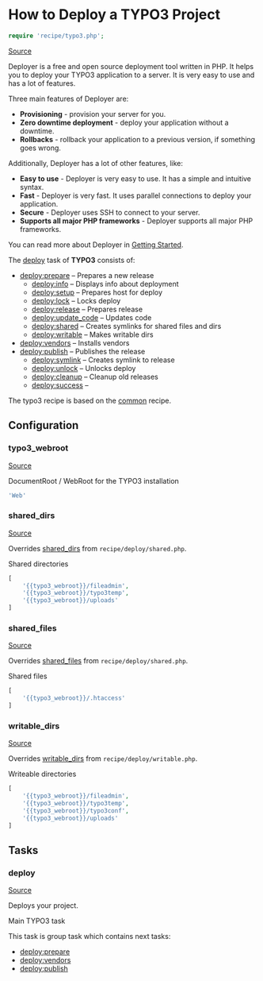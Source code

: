 <!-- DO NOT EDIT THIS FILE! -->
<!-- Instead edit recipe/typo3.php -->
<!-- Then run bin/docgen -->

# How to Deploy a TYPO3 Project

```php
require 'recipe/typo3.php';
```

[Source](/recipe/typo3.php)

Deployer is a free and open source deployment tool written in PHP. 
It helps you to deploy your TYPO3 application to a server. 
It is very easy to use and has a lot of features. 

Three main features of Deployer are:
- **Provisioning** - provision your server for you.
- **Zero downtime deployment** - deploy your application without a downtime.
- **Rollbacks** - rollback your application to a previous version, if something goes wrong.

Additionally, Deployer has a lot of other features, like:
- **Easy to use** - Deployer is very easy to use. It has a simple and intuitive syntax.
- **Fast** - Deployer is very fast. It uses parallel connections to deploy your application.
- **Secure** - Deployer uses SSH to connect to your server.
- **Supports all major PHP frameworks** - Deployer supports all major PHP frameworks.

You can read more about Deployer in [Getting Started](/docs/getting-started.md).

The [deploy](#deploy) task of **TYPO3** consists of:
* [deploy:prepare](/docs/recipe/common.md#deployprepare) – Prepares a new release
  * [deploy:info](/docs/recipe/deploy/info.md#deployinfo) – Displays info about deployment
  * [deploy:setup](/docs/recipe/deploy/setup.md#deploysetup) – Prepares host for deploy
  * [deploy:lock](/docs/recipe/deploy/lock.md#deploylock) – Locks deploy
  * [deploy:release](/docs/recipe/deploy/release.md#deployrelease) – Prepares release
  * [deploy:update_code](/docs/recipe/deploy/update_code.md#deployupdate_code) – Updates code
  * [deploy:shared](/docs/recipe/deploy/shared.md#deployshared) – Creates symlinks for shared files and dirs
  * [deploy:writable](/docs/recipe/deploy/writable.md#deploywritable) – Makes writable dirs
* [deploy:vendors](/docs/recipe/deploy/vendors.md#deployvendors) – Installs vendors
* [deploy:publish](/docs/recipe/common.md#deploypublish) – Publishes the release
  * [deploy:symlink](/docs/recipe/deploy/symlink.md#deploysymlink) – Creates symlink to release
  * [deploy:unlock](/docs/recipe/deploy/lock.md#deployunlock) – Unlocks deploy
  * [deploy:cleanup](/docs/recipe/deploy/cleanup.md#deploycleanup) – Cleanup old releases
  * [deploy:success](/docs/recipe/common.md#deploysuccess) – 


The typo3 recipe is based on the [common](/docs/recipe/common.md) recipe.

## Configuration
### typo3_webroot
[Source](https://github.com/deployphp/deployer/blob/master/recipe/typo3.php#L11)

DocumentRoot / WebRoot for the TYPO3 installation

```php title="Default value"
'Web'
```


### shared_dirs
[Source](https://github.com/deployphp/deployer/blob/master/recipe/typo3.php#L26)

Overrides [shared_dirs](/docs/recipe/deploy/shared.md#shared_dirs) from `recipe/deploy/shared.php`.

Shared directories

```php title="Default value"
[
    '{{typo3_webroot}}/fileadmin',
    '{{typo3_webroot}}/typo3temp',
    '{{typo3_webroot}}/uploads'
]
```


### shared_files
[Source](https://github.com/deployphp/deployer/blob/master/recipe/typo3.php#L35)

Overrides [shared_files](/docs/recipe/deploy/shared.md#shared_files) from `recipe/deploy/shared.php`.

Shared files

```php title="Default value"
[
    '{{typo3_webroot}}/.htaccess'
]
```


### writable_dirs
[Source](https://github.com/deployphp/deployer/blob/master/recipe/typo3.php#L42)

Overrides [writable_dirs](/docs/recipe/deploy/writable.md#writable_dirs) from `recipe/deploy/writable.php`.

Writeable directories

```php title="Default value"
[
    '{{typo3_webroot}}/fileadmin',
    '{{typo3_webroot}}/typo3temp',
    '{{typo3_webroot}}/typo3conf',
    '{{typo3_webroot}}/uploads'
]
```



## Tasks

### deploy
[Source](https://github.com/deployphp/deployer/blob/master/recipe/typo3.php#L17)

Deploys your project.

Main TYPO3 task


This task is group task which contains next tasks:
* [deploy:prepare](/docs/recipe/common.md#deployprepare)
* [deploy:vendors](/docs/recipe/deploy/vendors.md#deployvendors)
* [deploy:publish](/docs/recipe/common.md#deploypublish)


